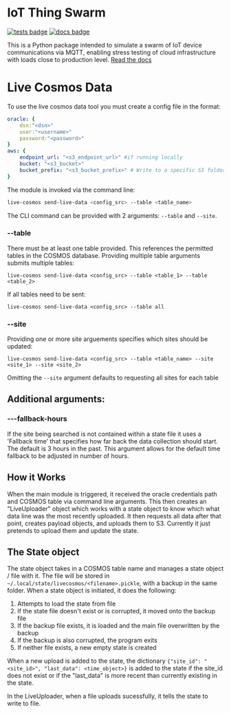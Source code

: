 # IoT Thing Swarm
[![tests badge](https://github.com/NERC-CEH/iot-swarm/actions/workflows/test.yml/badge.svg)](https://github.com/NERC-CEH/iot-swarm/actions)
[![docs badge](https://github.com/NERC-CEH/iot-swarm/actions/workflows/doc-deployment.yml/badge.svg)](https://nerc-ceh.github.io/iot-swarm/)

This is a Python package intended to simulate a swarm of IoT device communications via MQTT, enabling stress testing of cloud infrastructure with loads close to production level. [Read the docs](https://nerc-ceh.github.io/iot-swarm/)

# Live Cosmos Data

To use the live cosmos data tool you must create a config file in the format:

```yaml
oracle: {
    dsn:"<dsn>"
    user:"<username>"
    password:"<password>"
}
aws: {
    endpoint_url: "<s3_endpoint_url>" #if running locally
    bucket: "<s3_bucket>"
    bucket_prefix: "<s3_bucket_prefix>" # Write to a specific S3 folder
}
```
The module is invoked via the command line:
```bash
live-cosmos send-live-data <config_src> --table <table_name>
```

The CLI command can be provided with 2 arguments: `--table` and `--site`.

### --table
There must be at least one table provided. This references the permitted tables in the COSMOS database. Providing multiple table arguments submits multiple tables:
```
live-cosmos send-live-data <config_src> --table <table_1> --table <table_2>
```

If all tables need to be sent:
```
live-cosmos send-live-data <config_src> --table all
```

### --site
Providing one or more site arguements specifies which sites should be updated:
```
live-cosmos send-live-data <config_src> --table <table_name> --site <site_1> --site <site_2>
```

Omitting the `--site` argument defaults to requesting all sites for each table

## Additional arguments:

### ---fallback-hours
If the site being searched is not contained within a state file it uses a 'Fallback time' that specifies how far back the data collection should start. The default is 3 hours in the past. This argument allows for the default time fallback to be adjusted in number of hours.

## How it Works
When the main module is triggered, it received the oracle credentials path and COSMOS table via command line arguments. This then creates an "LiveUploader" object which works with a state object to know which what data line was the most recently uploaded. It then requests all data after that point, creates payload objects, and uploads them to S3. Currently it just pretends to upload them and update the state.

## The State object

The state object takes in a COSMOS table name and manages a state object / file with it. The file will be stored in `~/.local/state/livecosmos/<filename>.pickle`, with a backup in the same folder. When a state object is initiated, it does the following:
1. Attempts to load the state from file
2. If the state file doesn't exist or is corrupted, it moved onto the backup file
3. If the backup file exists, it is loaded and the main file overwritten by the backup
4. If the backup is also corrupted, the program exits
5. If neither file exists, a new empty state is created

When a new upload is added to the state, the dictionary `{"site_id": "<site_id>", "last_data": <time_object>}` is added to the state if the site_id does not exist or if the "last_data" is more recent than currently existing in the state.

In the LiveUploader, when a file uploads sucessfully, it tells the state to write to file.